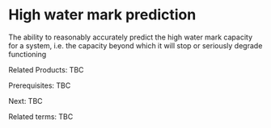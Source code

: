 # High water mark prediction

The ability to reasonably accurately predict the high water mark capacity for a system, i.e. the capacity beyond which it will stop or seriously degrade functioning

Related Products: TBC

Prerequisites: TBC

Next: TBC

Related terms: TBC
